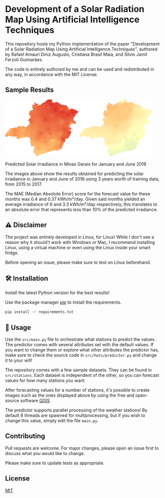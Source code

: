 # Development of a Solar Radiation Map Using Artificial Intelligence Techniques

This repository hosts my Python implementation of the paper "Development of a Solar Radiation Map Using Artificial Intelligence Techniques", authored by Rafael Amauri Diniz Augusto, Cristiana Brasil Maia, and Silvio Jamil Ferzoli Guimarães.

The code is entirely authored by me and can be used and redistributed in any way, in accordance with the MIT License.

## Sample Results

![Predicted Solar Irradiance in Minas Gerais for January 2018](assets/sample_predictions/interpolated_predictions/2018/1.png "Predicted Solar Irradiance in Minas Gerais for January 2018")  ![Predicted Solar Irradiance in Minas Gerais for June 2018](assets/sample_predictions/interpolated_predictions/2018/6.png)

Predicted Solar Irradiance in Minas Gerais for January and June 2018

The images above show the results obtained for predicting the solar irradiance in January and June of 2018 using 3 years worth of training data, from 2015 to 2017.

The MAE (Median Absolute Error) score for the forecast value for these months was 0.4 and 0.37 kWh/m²/day. Given said months yielded an average irradiance of 6 and 3.3 kWh/m²/day respectively, this translates to an absolute error that represents less than 10% of the predicted irradiance. 

## ⚠️ Disclaimer

The project was entirely developed in Linux, for Linux! While I don't see a reason why it should't work with Windows or Mac, I recommend installing Linux, using a virtual machine or even using the Linux inside your smart fridge. 

Before opening an issue, please make sure to test on Linux beforehand.

## 🛠️  Installation 

Install the latest Python version for the best results!

Use the package manager [pip](https://pip.pypa.io/en/stable/) to install the requirements.

```bash
pip install -r requirements.txt
```

## 🚀 Usage

Use the ```src/main.py``` file to orchestrate what stations to predict the values. The predictor comes with several attributes set with the default values. If you want to change them or explore what other attributes the predictor has, make sure to check the source code in ```src/hwts/predictor.py``` and change it to your will!

The repository comes with a few sample datasets. They can be found in ```src/stations```. Each dataset is independent of the other, so you can forecast values for how many stations you want.

After forecasting values for a number of stations, it's possible to create images such as the ones displayed above by using the free and open-source software [QGIS](https://qgis.org/en/site/).

The predictor supports parallel processing of the weather stations! By default 6 threads are spawned for multiprocessing, but if you wish to change this value, simply edit the file ```main.py```.

## Contributing
Pull requests are welcome. For major changes, please open an issue first to discuss what you would like to change.

Please make sure to update tests as appropriate.

## License
[MIT](https://choosealicense.com/licenses/mit/)
